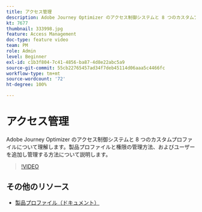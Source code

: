 ```yaml
---
title: アクセス管理
description: Adobe Journey Optimizer のアクセス制御システムと 8 つのカスタムプロファイルについて理解します。製品プロファイルと権限の管理方法、およびユーザーを追加し管理する方法について説明します。
kt: 7677
thumbnail: 333998.jpg
feature: Access Management
doc-type: feature video
team: PM
role: Admin
level: Beginner
exl-id: c1b3f804-7c41-4856-ba87-4d8e22abc5a9
source-git-commit: 55cb22765457ad34f7deb45114d06aaa5c4466fc
workflow-type: tm+mt
source-wordcount: '72'
ht-degree: 100%

---
```


# アクセス管理

Adobe Journey Optimizer のアクセス制御システムと 8 つのカスタムプロファイルについて理解します。製品プロファイルと権限の管理方法、およびユーザーを追加し管理する方法について説明します。

>[!VIDEO](https://video.tv.adobe.com/v/333998?quality=12)

## その他のリソース

* [製品プロファイル（ドキュメント）](https://experienceleague.adobe.com/docs/journey-optimizer/using/administration/ootb-product-profiles.html?lang=ja)

